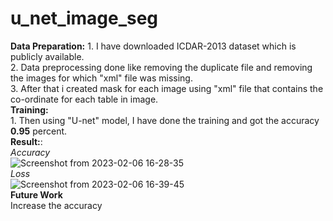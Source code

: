 # u_net_image_seg
**Data Preparation:**
      1. I have downloaded ICDAR-2013 dataset which is publicly available.<br />
      2. Data preprocessing done like removing the duplicate file and removing the images for which "xml" file was missing.<br />
      3. After that i created mask for each image using "xml" file that contains the co-ordinate for each table in image. <br />
**Training:**<br />
      1. Then using "U-net" model, I have done the training and got the accuracy **0.95** percent. <br />
**Result:**:<br />
       *Accuracy*<br />
       ![Screenshot from 2023-02-06 16-28-35](https://user-images.githubusercontent.com/60688738/216956314-179aeeb5-0657-41c3-8484-e1987f4a3732.png)<br />
       *Loss* <br />
       ![Screenshot from 2023-02-06 16-39-45](https://user-images.githubusercontent.com/60688738/216956694-ffd70ad4-3c35-4a71-8e36-d29115f8cee1.png)<br />
**Future Work** <br />
      Increase the accuracy<br />
